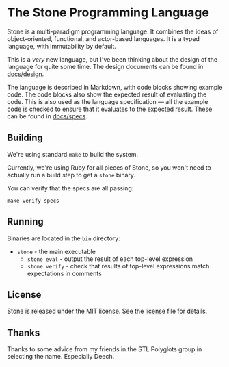 The Stone Programming Language
==============================

Stone is a multi-paradigm programming language. It combines the ideas of object-oriented,
functional, and actor-based languages. It is a typed language, with immutability by default.

This is a *very* new language, but I've been thinking about the design of the language for
quite some time. The design documents can be found in [docs/design](docs/design).

The language is described in Markdown, with code blocks showing example code.
The code blocks also show the expected result of evaluating the code.
This is also used as the language specification —
all the example code is checked to ensure that it evaluates to the expected result.
These can be found in [docs/specs](docs/specs).


Building
--------

We're using standard `make` to build the system.

Currently, we're using Ruby for all pieces of Stone,
so you won't need to actually run a build step to get a `stone` binary.

You can verify that the specs are all passing:

~~~ shell
make verify-specs
~~~


Running
-------

Binaries are located in the `bin` directory:

* `stone` - the main executable
    * `stone eval` - output the result of each top-level expression
    * `stone verify` - check that results of top-level expressions match expectations in comments


License
-------

Stone is released under the MIT license. See the [license](/LICENSE) file for details.


Thanks
------

Thanks to some advice from my friends in the STL Polyglots group in selecting the name.
Especially Deech.

